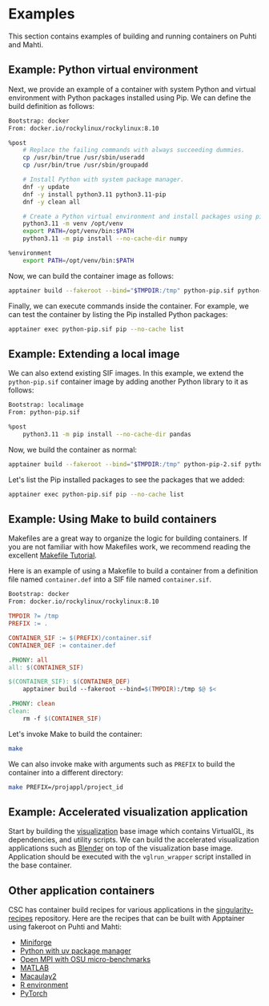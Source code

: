 # Examples

This section contains examples of building and running containers on Puhti and Mahti.

## Example: Python virtual environment

Next, we provide an example of a container with system Python and virtual environment with Python packages installed using Pip.
We can define the build definition as follows:

```sh title="python-pip.def"
Bootstrap: docker
From: docker.io/rockylinux/rockylinux:8.10

%post
    # Replace the failing commands with always succeeding dummies.
    cp /usr/bin/true /usr/sbin/useradd
    cp /usr/bin/true /usr/sbin/groupadd

    # Install Python with system package manager.
    dnf -y update
    dnf -y install python3.11 python3.11-pip
    dnf -y clean all

    # Create a Python virtual environment and install packages using pip.
    python3.11 -m venv /opt/venv
    export PATH=/opt/venv/bin:$PATH
    python3.11 -m pip install --no-cache-dir numpy

%environment
    export PATH=/opt/venv/bin:$PATH
```

Now, we can build the container image as follows:

```bash
apptainer build --fakeroot --bind="$TMPDIR:/tmp" python-pip.sif python-pip.def
```

Finally, we can execute commands inside the container.
For example, we can test the container by listing the Pip installed Python packages:

```bash
apptainer exec python-pip.sif pip --no-cache list
```

## Example: Extending a local image

We can also extend existing SIF images.
In this example, we extend the `python-pip.sif` container image by adding another Python library to it as follows:

```sh title="python-pip-2.def"
Bootstrap: localimage
From: python-pip.sif

%post
    python3.11 -m pip install --no-cache-dir pandas
```

Now, we build the container as normal:

```bash
apptainer build --fakeroot --bind="$TMPDIR:/tmp" python-pip-2.sif python-pip-2.def
```

Let's list the Pip installed packages to see the packages that we added:

```bash
apptainer exec python-pip.sif pip --no-cache list
```

## Example: Using Make to build containers

Makefiles are a great way to organize the logic for building containers.
If you are not familiar with how Makefiles work, we recommend reading the excellent [Makefile Tutorial](https://makefiletutorial.com/).

Here is an example of using a Makefile to build a container from a definition file named `container.def` into a SIF file named `container.sif`.

```sh title="container.def"
Bootstrap: docker
From: docker.io/rockylinux/rockylinux:8.10
```

```Makefile title="Makefile"
TMPDIR ?= /tmp
PREFIX := .

CONTAINER_SIF := $(PREFIX)/container.sif
CONTAINER_DEF := container.def

.PHONY: all
all: $(CONTAINER_SIF)

$(CONTAINER_SIF): $(CONTAINER_DEF)
	apptainer build --fakeroot --bind=$(TMPDIR):/tmp $@ $<

.PHONY: clean
clean:
	rm -f $(CONTAINER_SIF)
```

Let's invoke Make to build the container:

```bash
make
```

We can also invoke make with arguments such as `PREFIX` to build the container into a different directory:

```bash
make PREFIX=/projappl/project_id
```

## Example: Accelerated visualization application

Start by building the [visualization](https://github.com/CSCfi/singularity-recipes/tree/main/visualization) base image which contains VirtualGL, its dependencies, and utility scripts.
We can build the accelerated visualization applications such as [Blender](https://github.com/CSCfi/singularity-recipes/tree/main/blender) on top of the visualization base image.
Application should be executed with the `vglrun_wrapper` script installed in the base container.

## Other application containers

CSC has container build recipes for various applications in the [singularity-recipes](https://github.com/CSCfi/singularity-recipes) repository.
Here are the recipes that can be built with Apptainer using fakeroot on Puhti and Mahti:

- [Miniforge](https://github.com/CSCfi/singularity-recipes/tree/main/miniforge)
- [Python with uv package manager](https://github.com/CSCfi/singularity-recipes/tree/main/python-uv)
- [Open MPI with OSU micro-benchmarks](https://github.com/CSCfi/singularity-recipes/tree/main/openmpi)
- [MATLAB](https://github.com/CSCfi/singularity-recipes/tree/main/matlab/r2024b)
- [Macaulay2](https://github.com/CSCfi/singularity-recipes/tree/main/macaulay2)
- [R environment](https://github.com/CSCfi/singularity-recipes/tree/main/r-env-singularity/4.5.1-fakeroot)
- [PyTorch](https://github.com/CSCfi/singularity-recipes/tree/main/pytorch-fakeroot/2.6)
